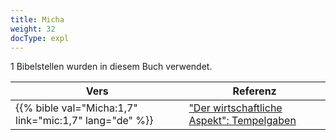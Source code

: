 ```yaml
---
title: Micha
weight: 32
docType: expl
---
```


1 Bibelstellen wurden in diesem Buch verwendet.

| Vers | Referenz |
|-------|-----------|
| {{% bible val="Micha:1,7" link="mic:1,7" lang="de" %}} | ["Der wirtschaftliche Aspekt": Tempelgaben](../exampleSite/content/expl/../expl/content/harlot/who-is-the-harlot-babylon-part-2#f24d) |
